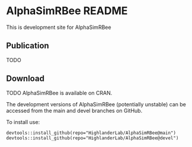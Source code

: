 # AlphaSimRBee README

This is development site for AlphaSimRBee

## Publication

TODO

## Download

TODO AlphaSimRBee is available on CRAN.

The development versions of AlphaSimRBee (potentially unstable) can be accessed from the main and devel branches on GitHub.

To install use:

    devtools::install_github(repo="HighlanderLab/AlphaSimRBee@main")
    devtools::install_github(repo="HighlanderLab/AlphaSimRBee@devel")
